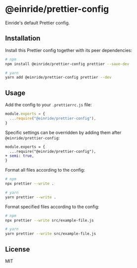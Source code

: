 # @einride/prettier-config

Einride's default Prettier config.

## Installation

Install this Prettier config together with its peer dependencies:

```bash
# npm
npm install @einride/prettier-config prettier --save-dev

# yarn
yarn add @einride/prettier-config prettier --dev
```

## Usage

Add the config to your `.prettierrc.js` file:

```js
module.exports = {
  ...require("@einride/prettier-config"),
}
```

Specific settings can be overridden by adding them after `@einride/prettier-config`:

```diff
module.exports = {
  ...require("@einride/prettier-config"),
+ semi: true,
}
```

Format all files according to the config:

```bash
# npm
npx prettier --write .

# yarn
yarn prettier --write .
```

Format specified files according to the config:

```bash
# npm
npx prettier --write src/example-file.js

# yarn
yarn prettier --write src/example-file.js
```

## License

MIT
